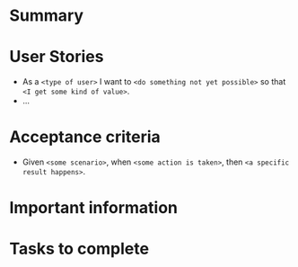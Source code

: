 # Summary

<!-- What is the context needed to understand this enhancement -->

# User Stories

<!-- Who is this enhancement for? What need does it address? -->

- As a `<type of user>` I want to `<do something not yet possible>` so that `<I get some kind of value>`.
- ...

# Acceptance criteria

<!-- When will we know that this enhancement is complete? -->

- Given `<some scenario>`, when `<some action is taken>`, then `<a specific result happens>`.

# Important information

<!-- A bulleted list of important information or links -->

# Tasks to complete

<!-- What tasks are needed to make this enhancement? -->

